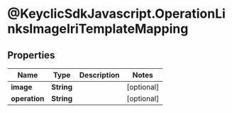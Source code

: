 # @KeyclicSdkJavascript.OperationLinksImageIriTemplateMapping

## Properties
Name | Type | Description | Notes
------------ | ------------- | ------------- | -------------
**image** | **String** |  | [optional] 
**operation** | **String** |  | [optional] 



